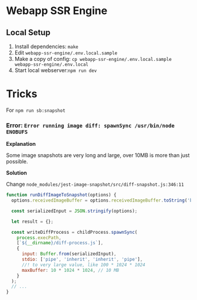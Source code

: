 # Webapp SSR Engine

## Local Setup

1. Install dependencies: `make`
2. Edit `webapp-ssr-engine/.env.local.sample`
3. Make a copy of config: `cp webapp-ssr-engine/.env.local.sample webapp-ssr-engine/.env.local`
4. Start local webserver:`npm run dev`

# Tricks

For `npm run sb:snapshot`

### Error: `Error running image diff: spawnSync /usr/bin/node ENOBUFS`

**Explanation**

Some image snapshots are very long and large, over 10MB is more than just possible.

**Solution**

Change `node_modules/jest-image-snapshot/src/diff-snapshot.js:346:11`

```js
function runDiffImageToSnapshot(options) {
  options.receivedImageBuffer = options.receivedImageBuffer.toString('base64');

  const serializedInput = JSON.stringify(options);

  let result = {};

  const writeDiffProcess = childProcess.spawnSync(
    process.execPath,
    [`${__dirname}/diff-process.js`],
    {
      input: Buffer.from(serializedInput),
      stdio: ['pipe', 'inherit', 'inherit', 'pipe'],
      //! to very large value, like 100 * 1024 * 1024
      maxBuffer: 10 * 1024 * 1024, // 10 MB
    }
  );
  // ...
}
```
